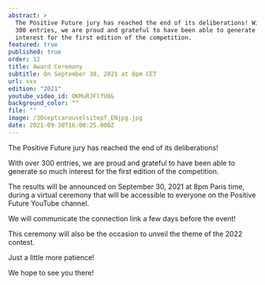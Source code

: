 ```yaml
---
abstract: >
  The Positive Future jury has reached the end of its deliberations! With over
  300 entries, we are proud and grateful to have been able to generate so much
  interest for the first edition of the competition.
featured: true
published: true
order: 12
title: Award Ceremony
subtitle: On September 30, 2021 at 8pm CET
url: xxx
edition: "2021"
youtube_video_id: OKMuRJFlfU0&
background_color: ""
file: ""
image: /30septcarouselsitepf_ENjpg.jpg
date: 2021-09-30T16:00:25.000Z
---
```


The Positive Future jury has reached the end of its deliberations!

With over 300 entries, we are proud and grateful to have been able to generate so much interest for the first edition of the competition.

The results will be announced on September 30, 2021 at 8pm Paris time, during a virtual ceremony that will be accessible to everyone on the Positive Future YouTube channel.

We will communicate the connection link a few days before the event!

This ceremony will also be the occasion to unveil the theme of the 2022 contest.

Just a little more patience!

We hope to see you there!
